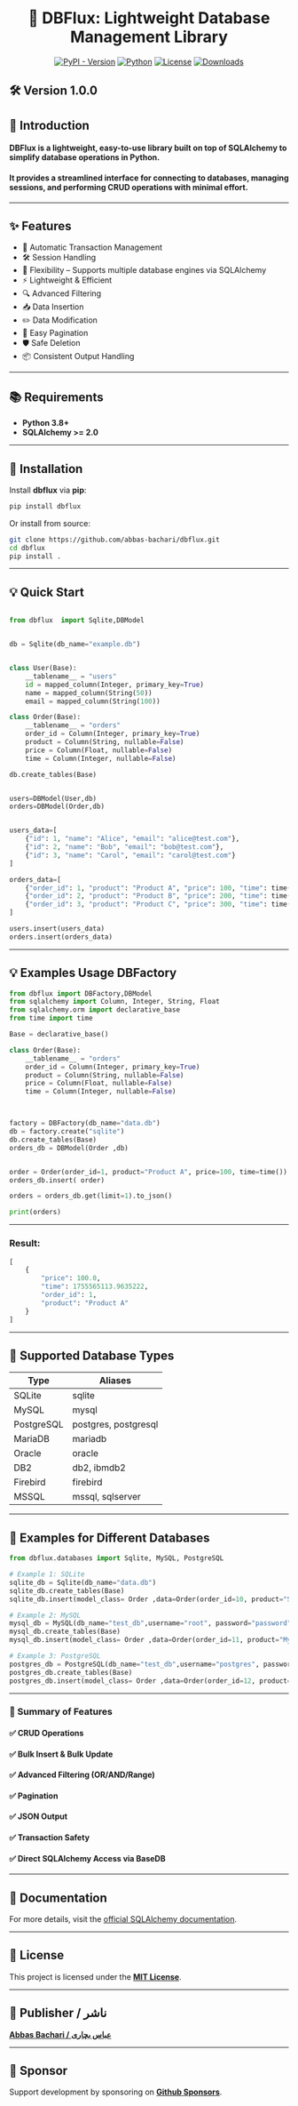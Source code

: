 <h1 align="center">🚀 DBFlux: Lightweight Database Management Library</h1>

<p align="center">
<a href="https://pypi.org/project/dbflux/"><img src="https://img.shields.io/pypi/v/dbflux?style=plastic" alt="PyPI - Version"></a>
<a href="https://github.com/abbas-bachari/dbflux"><img src="https://img.shields.io/badge/Python%20-3.8+-green?style=plastic&logo=Python" alt="Python"></a>
  <a href="https://pypi.org/project/dbflux/"><img src="https://img.shields.io/pypi/l/dbflux?style=plastic" alt="License"></a>
  <a href="https://pepy.tech/project/dbflux"><img src="https://pepy.tech/badge/dbflux?style=flat-plastic" alt="Downloads"></a>
</p>

## 🛠️ Version 1.0.0

## 🌟 **Introduction**

#### **DBFlux** is a lightweight, easy-to-use library built on top of **SQLAlchemy** to simplify database operations in Python.  

#### It provides a streamlined interface for **connecting to databases**, **managing sessions**, and **performing CRUD operations** with minimal effort.

---

## ✨ **Features**

* 🔁 Automatic Transaction Management
* 🛠️ Session Handling
* 🔗 Flexibility – Supports multiple database engines via SQLAlchemy
* ⚡ Lightweight & Efficient
* 🔍 Advanced Filtering
* 📥 Data Insertion
* ✏️ Data Modification
* 📄 Easy Pagination
* 🛡️ Safe Deletion
* 📦 Consistent Output Handling

---

## 📚 **Requirements**

* **Python 3.8+**
* **SQLAlchemy >= 2.0**

---

## 🔧 **Installation**

Install **dbflux** via **pip**:

```bash
pip install dbflux
```

Or install from source:

```bash
git clone https://github.com/abbas-bachari/dbflux.git
cd dbflux
pip install .
```

---


## 💡 **Quick Start**

```python

from dbflux  import Sqlite,DBModel


db = Sqlite(db_name="example.db")


class User(Base):
    __tablename__ = "users"
    id = mapped_column(Integer, primary_key=True)
    name = mapped_column(String(50))
    email = mapped_column(String(100))

class Order(Base):
    __tablename__ = "orders"
    order_id = Column(Integer, primary_key=True)
    product = Column(String, nullable=False)
    price = Column(Float, nullable=False)
    time = Column(Integer, nullable=False)

db.create_tables(Base)


users=DBModel(User,db)
orders=DBModel(Order,db)


users_data=[
    {"id": 1, "name": "Alice", "email": "alice@test.com"},
    {"id": 2, "name": "Bob", "email": "bob@test.com"},
    {"id": 3, "name": "Carol", "email": "carol@test.com"}
]

orders_data=[
    {"order_id": 1, "product": "Product A", "price": 100, "time": time()},
    {"order_id": 2, "product": "Product B", "price": 200, "time": time()},
    {"order_id": 3, "product": "Product C", "price": 300, "time": time()}
]

users.insert(users_data)
orders.insert(orders_data)

```

---

## 💡 **Examples Usage DBFactory**

```python
from dbflux import DBFactory,DBModel
from sqlalchemy import Column, Integer, String, Float
from sqlalchemy.orm import declarative_base
from time import time

Base = declarative_base()

class Order(Base):
    __tablename__ = "orders"
    order_id = Column(Integer, primary_key=True)
    product = Column(String, nullable=False)
    price = Column(Float, nullable=False)
    time = Column(Integer, nullable=False)



factory = DBFactory(db_name="data.db")
db = factory.create("sqlite")
db.create_tables(Base)
orders_db = DBModel(Order ,db)


order = Order(order_id=1, product="Product A", price=100, time=time())
orders_db.insert( order)

orders = orders_db.get(limit=1).to_json()

print(orders)
```

---

### Result:

```python
[
    {
        "price": 100.0,
        "time": 1755565113.9635222,
        "order_id": 1,
        "product": "Product A"
    }
]
```

---

## 🔹 Supported Database Types

| Type       | Aliases              |
| ---------- | -------------------- |
| SQLite     | sqlite               |
| MySQL      | mysql                |
| PostgreSQL | postgres, postgresql |
| MariaDB    | mariadb              |
| Oracle     | oracle               |
| DB2        | db2, ibmdb2          |
| Firebird   | firebird             |
| MSSQL      | mssql, sqlserver     |

---

## 🔹 Examples for Different Databases

```python
from dbflux.databases import Sqlite, MySQL, PostgreSQL

# Example 1: SQLite
sqlite_db = Sqlite(db_name="data.db")
sqlite_db.create_tables(Base)
sqlite_db.insert(model_class= Order ,data=Order(order_id=10, product="SQLite Product", price=50, time=time()))

# Example 2: MySQL
mysql_db = MySQL(db_name="test_db",username="root", password="password", host="localhost", )
mysql_db.create_tables(Base)
mysql_db.insert(model_class= Order ,data=Order(order_id=11, product="MySQL Product", price=60, time=time()))

# Example 3: PostgreSQL
postgres_db = PostgreSQL(db_name="test_db",username="postgres", password="secret", host="localhost")
postgres_db.create_tables(Base)
postgres_db.insert(model_class= Order ,data=Order(order_id=12, product="PostgreSQL Product", price=70, time=time()))
```

---

### 🎯 Summary of Features

#### ✅ CRUD Operations  

#### ✅ Bulk Insert & Bulk Update  

#### ✅ Advanced Filtering (OR/AND/Range)  

#### ✅ Pagination  

#### ✅ JSON Output  

#### ✅ Transaction Safety  

#### ✅ Direct SQLAlchemy Access via BaseDB  

---

## 📖 **Documentation**

For more details, visit the [official SQLAlchemy documentation](https://docs.sqlalchemy.org/).

---

## 📜 **License**

This project is licensed under the **[MIT License](LICENSE)**.

---

## 👤 **Publisher / ناشر**

**[Abbas Bachari / عباس بچاری](https://github.com/abbas-bachari)**

---

## 💖 **Sponsor**

Support development by sponsoring on **[Github Sponsors](https://github.com/sponsors/abbas-bachari)**.
